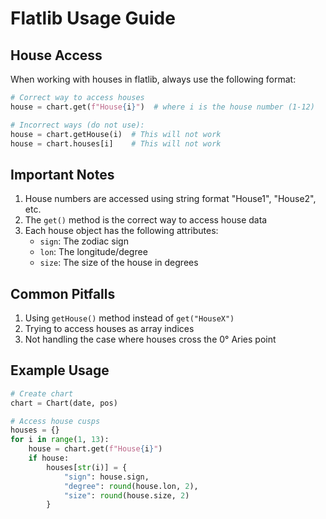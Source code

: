 # Flatlib Usage Guide

## House Access
When working with houses in flatlib, always use the following format:
```python
# Correct way to access houses
house = chart.get(f"House{i}")  # where i is the house number (1-12)

# Incorrect ways (do not use):
house = chart.getHouse(i)  # This will not work
house = chart.houses[i]    # This will not work
```

## Important Notes
1. House numbers are accessed using string format "House1", "House2", etc.
2. The `get()` method is the correct way to access house data
3. Each house object has the following attributes:
   - `sign`: The zodiac sign
   - `lon`: The longitude/degree
   - `size`: The size of the house in degrees

## Common Pitfalls
1. Using `getHouse()` method instead of `get("HouseX")`
2. Trying to access houses as array indices
3. Not handling the case where houses cross the 0° Aries point

## Example Usage
```python
# Create chart
chart = Chart(date, pos)

# Access house cusps
houses = {}
for i in range(1, 13):
    house = chart.get(f"House{i}")
    if house:
        houses[str(i)] = {
            "sign": house.sign,
            "degree": round(house.lon, 2),
            "size": round(house.size, 2)
        }
``` 